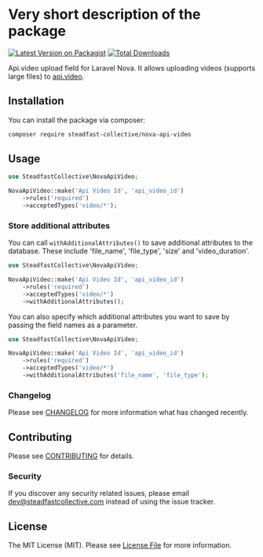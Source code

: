 # Very short description of the package

[![Latest Version on Packagist](https://img.shields.io/packagist/v/steadfast-collective/nova-api-video.svg?style=flat-square)](https://packagist.org/packages/steadfast-collective/nova-api-video)
[![Total Downloads](https://img.shields.io/packagist/dt/steadfast-collective/nova-api-video.svg?style=flat-square)](https://packagist.org/packages/steadfast-collective/nova-api-video)

Api.video upload field for Laravel Nova. It allows uploading videos (supports large files) to [api.video](https://api.video/).

## Installation

You can install the package via composer:

```bash
composer require steadfast-collective/nova-api-video
```

## Usage

```php
use SteadfastCollective\NovaApiVideo;

NovaApiVideo::make('Api Video Id', 'api_video_id')
    ->rules('required')
    ->acceptedTypes('video/*');
```

### Store additional attributes

You can call `withAdditionalAttributes()` to save additional attributes to the database. These include 'file_name', 'file_type', 'size' and 'video_duration'.

```php
use SteadfastCollective\NovaApiVideo;

NovaApiVideo::make('Api Video Id', 'api_video_id')
    ->rules('required')
    ->acceptedTypes('video/*')
    ->withAdditionalAttributes();
```

You can also specify which additional attributes you want to save by passing the field names as a parameter.

```php
use SteadfastCollective\NovaApiVideo;

NovaApiVideo::make('Api Video Id', 'api_video_id')
    ->rules('required')
    ->acceptedTypes('video/*')
    ->withAdditionalAttributes('file_name', 'file_type');
```

### Changelog

Please see [CHANGELOG](CHANGELOG.md) for more information what has changed recently.

## Contributing

Please see [CONTRIBUTING](CONTRIBUTING.md) for details.

### Security

If you discover any security related issues, please email dev@steadfastcollective.com instead of using the issue tracker.

## License

The MIT License (MIT). Please see [License File](LICENSE.md) for more information.